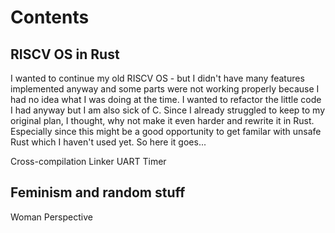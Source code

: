 # Contents

## RISCV OS in Rust

I wanted to continue my old RISCV OS - but I didn't have many features implemented anyway and some parts were not working properly because I had no idea what I was doing at the time. I wanted to refactor the little code I had anyway but I am also sick of C. Since I already struggled to keep to my original plan, I thought, why not make it even harder and rewrite it in Rust. Especially since this might be a good opportunity to get familar with unsafe Rust which I haven't used yet. So here it goes...


<p class="contents"> 
    <a href="cross-compilation.html" style="text-decoration:none"><span class="chapter">Cross-compilation</span></a>
    <a href="linker.html" style="text-decoration:none"><span class="chapter">Linker</span></a>
    <a href="uart.html" style="text-decoration:none" ><span class=" chapter">UART</span></a>
    <a href="timer.html" style="text-decoration:none" ><span class="chapter">Timer</span></a>
</p>

## Feminism and random stuff
<p class="contents">
    <a href="encourage_women.html" style="text-decoration:none" ><span class="chapter">Woman Perspective</span></a>
</p>